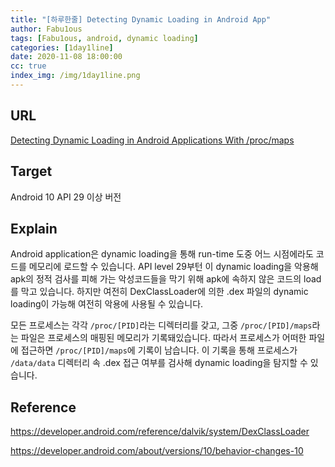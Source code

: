 ```yaml
---
title: "[하루한줄] Detecting Dynamic Loading in Android App"
author: Fabu1ous
tags: [Fabu1ous, android, dynamic loading]
categories: [1day1line]
date: 2020-11-08 18:00:00
cc: true
index_img: /img/1day1line.png
---
```




## URL

[Detecting Dynamic Loading in Android Applications With /proc/maps](https://sayfer.io/blog/dynamic-loading-in-android-applications-with-proc-maps/)



## Target

Android 10 API 29 이상 버전



## Explain

Android application은 dynamic loading을 통해 run-time 도중 어느 시점에라도 코드를 메모리에 로드할 수 있습니다. API level 29부턴 이 dynamic loading을 악용해 apk의 정적 검사를 피해 가는 악성코드들을 막기 위해 apk에 속하지 않은 코드의 load를 막고 있습니다. 하지만 여전히 DexClassLoader에 의한 .dex 파일의 dynamic loading이 가능해 여전히 악용에 사용될 수 있습니다.

모든 프로세스는 각각 `/proc/[PID]`라는 디렉터리를 갖고, 그중 `/proc/[PID]/maps`라는 파일은 프로세스의 매핑된 메모리가 기록돼있습니다.  따라서 프로세스가 어떠한 파일에 접근하면 `/proc/[PID]/maps`에 기록이 남습니다. 이 기록을 통해 프로세스가 `/data/data` 디렉터리 속 .dex 접근 여부를 검사해 dynamic loading을 탐지할 수 있습니다. 



## Reference 

https://developer.android.com/reference/dalvik/system/DexClassLoader

https://developer.android.com/about/versions/10/behavior-changes-10